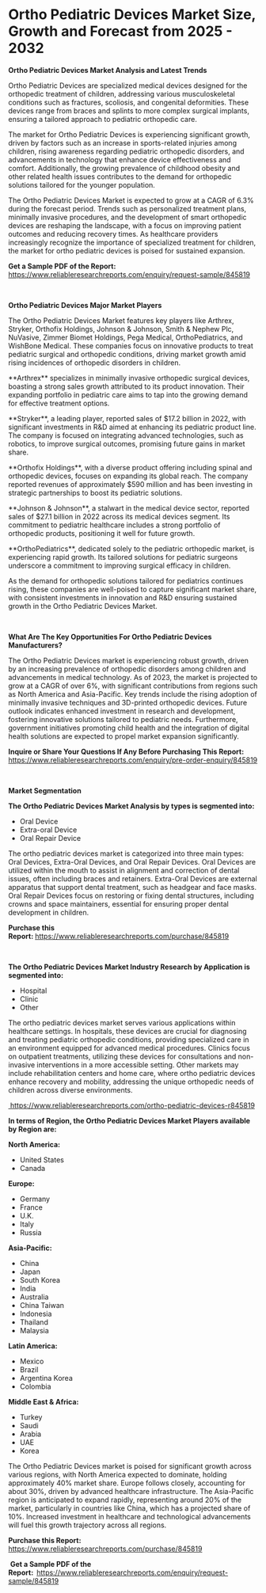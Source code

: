 <p><h1>Ortho Pediatric Devices Market Size, Growth and Forecast from 2025 - 2032</h1></p><p><strong>Ortho Pediatric Devices Market Analysis and Latest Trends</strong></p>
<p><p>Ortho Pediatric Devices are specialized medical devices designed for the orthopedic treatment of children, addressing various musculoskeletal conditions such as fractures, scoliosis, and congenital deformities. These devices range from braces and splints to more complex surgical implants, ensuring a tailored approach to pediatric orthopedic care.</p><p>The market for Ortho Pediatric Devices is experiencing significant growth, driven by factors such as an increase in sports-related injuries among children, rising awareness regarding pediatric orthopedic disorders, and advancements in technology that enhance device effectiveness and comfort. Additionally, the growing prevalence of childhood obesity and other related health issues contributes to the demand for orthopedic solutions tailored for the younger population.</p><p>The Ortho Pediatric Devices Market is expected to grow at a CAGR of 6.3% during the forecast period. Trends such as personalized treatment plans, minimally invasive procedures, and the development of smart orthopedic devices are reshaping the landscape, with a focus on improving patient outcomes and reducing recovery times. As healthcare providers increasingly recognize the importance of specialized treatment for children, the market for ortho pediatric devices is poised for sustained expansion.</p></p>
<p><strong>Get a Sample PDF of the Report:&nbsp;</strong> <a href="https://www.reliableresearchreports.com/enquiry/request-sample/845819?utm_campaign=2655&utm_medium=2&utm_source=Github&utm_content=ia&utm_term=13042025&utm_id=ortho-pediatric-devices">https://www.reliableresearchreports.com/enquiry/request-sample/845819</a></p>
<p>&nbsp;</p>
<p><strong>Ortho Pediatric Devices Major Market Players</strong></p>
<p><p>The Ortho Pediatric Devices Market features key players like Arthrex, Stryker, Orthofix Holdings, Johnson & Johnson, Smith & Nephew Plc, NuVasive, Zimmer Biomet Holdings, Pega Medical, OrthoPediatrics, and WishBone Medical. These companies focus on innovative products to treat pediatric surgical and orthopedic conditions, driving market growth amid rising incidences of orthopedic disorders in children.</p><p>**Arthrex** specializes in minimally invasive orthopedic surgical devices, boasting a strong sales growth attributed to its product innovation. Their expanding portfolio in pediatric care aims to tap into the growing demand for effective treatment options.</p><p>**Stryker**, a leading player, reported sales of $17.2 billion in 2022, with significant investments in R&D aimed at enhancing its pediatric product line. The company is focused on integrating advanced technologies, such as robotics, to improve surgical outcomes, promising future gains in market share.</p><p>**Orthofix Holdings**, with a diverse product offering including spinal and orthopedic devices, focuses on expanding its global reach. The company reported revenues of approximately $590 million and has been investing in strategic partnerships to boost its pediatric solutions.</p><p>**Johnson & Johnson**, a stalwart in the medical device sector, reported sales of $27.1 billion in 2022 across its medical devices segment. Its commitment to pediatric healthcare includes a strong portfolio of orthopedic products, positioning it well for future growth.</p><p>**OrthoPediatrics**, dedicated solely to the pediatric orthopedic market, is experiencing rapid growth. Its tailored solutions for pediatric surgeons underscore a commitment to improving surgical efficacy in children.</p><p>As the demand for orthopedic solutions tailored for pediatrics continues rising, these companies are well-poised to capture significant market share, with consistent investments in innovation and R&D ensuring sustained growth in the Ortho Pediatric Devices Market.</p></p>
<p>&nbsp;</p>
<p><strong>What Are The Key Opportunities For Ortho Pediatric Devices Manufacturers?</strong></p>
<p><p>The Ortho Pediatric Devices market is experiencing robust growth, driven by an increasing prevalence of orthopedic disorders among children and advancements in medical technology. As of 2023, the market is projected to grow at a CAGR of over 6%, with significant contributions from regions such as North America and Asia-Pacific. Key trends include the rising adoption of minimally invasive techniques and 3D-printed orthopedic devices. Future outlook indicates enhanced investment in research and development, fostering innovative solutions tailored to pediatric needs. Furthermore, government initiatives promoting child health and the integration of digital health solutions are expected to propel market expansion significantly.</p></p>
<p><strong>Inquire or Share Your Questions If Any Before Purchasing This Report:</strong> <a href="https://www.reliableresearchreports.com/enquiry/pre-order-enquiry/845819?utm_campaign=2655&utm_medium=2&utm_source=Github&utm_content=ia&utm_term=13042025&utm_id=ortho-pediatric-devices">https://www.reliableresearchreports.com/enquiry/pre-order-enquiry/845819</a></p>
<p>&nbsp;</p>
<p><strong>Market Segmentation</strong></p>
<p><strong>The Ortho Pediatric Devices Market Analysis by types is segmented into:</strong></p>
<p><ul><li>Oral Device</li><li>Extra-oral Device</li><li>Oral Repair Device</li></ul></p>
<p><p>The ortho pediatric devices market is categorized into three main types: Oral Devices, Extra-Oral Devices, and Oral Repair Devices. Oral Devices are utilized within the mouth to assist in alignment and correction of dental issues, often including braces and retainers. Extra-Oral Devices are external apparatus that support dental treatment, such as headgear and face masks. Oral Repair Devices focus on restoring or fixing dental structures, including crowns and space maintainers, essential for ensuring proper dental development in children.</p></p>
<p><strong>Purchase this Report:&nbsp;</strong><a href="https://www.reliableresearchreports.com/purchase/845819?utm_campaign=2655&utm_medium=2&utm_source=Github&utm_content=ia&utm_term=13042025&utm_id=ortho-pediatric-devices">https://www.reliableresearchreports.com/purchase/845819</a></p>
<p>&nbsp;</p>
<p><strong>The Ortho Pediatric Devices Market Industry Research by Application is segmented into:</strong></p>
<p><ul><li>Hospital</li><li>Clinic</li><li>Other</li></ul></p>
<p><p>The ortho pediatric devices market serves various applications within healthcare settings. In hospitals, these devices are crucial for diagnosing and treating pediatric orthopedic conditions, providing specialized care in an environment equipped for advanced medical procedures. Clinics focus on outpatient treatments, utilizing these devices for consultations and non-invasive interventions in a more accessible setting. Other markets may include rehabilitation centers and home care, where ortho pediatric devices enhance recovery and mobility, addressing the unique orthopedic needs of children across diverse environments.</p></p>
<p><a href="https://www.reliableresearchreports.com/ortho-pediatric-devices-r845819?utm_campaign=2655&utm_medium=2&utm_source=Github&utm_content=ia&utm_term=13042025&utm_id=ortho-pediatric-devices">&nbsp;https://www.reliableresearchreports.com/ortho-pediatric-devices-r845819</a></p>
<p><strong>In terms of Region, the Ortho Pediatric Devices Market Players available by Region are:</strong></p>
<p>
    <p> <strong> North America: </strong>
        <ul>
            <li>United States</li>
            <li>Canada</li>
        </ul>
        </p> 
    <p> <strong> Europe: </strong>
        <ul>
            <li>Germany</li>
            <li>France</li>
            <li>U.K.</li>
            <li>Italy</li>
            <li>Russia</li>
        </ul>
        </p> 
    <p> <strong> Asia-Pacific: </strong>
        <ul>
            <li>China</li>
            <li>Japan</li>
            <li>South Korea</li>
            <li>India</li>
            <li>Australia</li>
            <li>China Taiwan</li>
            <li>Indonesia</li>
            <li>Thailand</li>
            <li>Malaysia</li>
        </ul>
        </p> 
    <p> <strong> Latin America: </strong>
        <ul>
            <li>Mexico</li>
            <li>Brazil</li>
            <li>Argentina Korea</li>
            <li>Colombia</li>
        </ul>
        </p> 
    <p> <strong> Middle East & Africa: </strong>
        <ul>
            <li>Turkey</li>
            <li>Saudi</li>
            <li>Arabia</li>
            <li>UAE</li>
            <li>Korea</li>
        </ul>
    </p>
    </p>
<p><p>The Ortho Pediatric Devices market is poised for significant growth across various regions, with North America expected to dominate, holding approximately 40% market share. Europe follows closely, accounting for about 30%, driven by advanced healthcare infrastructure. The Asia-Pacific region is anticipated to expand rapidly, representing around 20% of the market, particularly in countries like China, which has a projected share of 10%. Increased investment in healthcare and technological advancements will fuel this growth trajectory across all regions.</p></p>
<p><strong>Purchase this Report: </strong><a href="https://www.reliableresearchreports.com/purchase/845819?utm_campaign=2655&utm_medium=2&utm_source=Github&utm_content=ia&utm_term=13042025&utm_id=ortho-pediatric-devices">https://www.reliableresearchreports.com/purchase/845819</a></p>
<p>&nbsp;<strong>Get a Sample PDF of the Report:&nbsp;&nbsp;</strong><a href="https://www.reliableresearchreports.com/enquiry/request-sample/845819?utm_campaign=2655&utm_medium=2&utm_source=Github&utm_content=ia&utm_term=13042025&utm_id=ortho-pediatric-devices">https://www.reliableresearchreports.com/enquiry/request-sample/845819</a></p>
<p><strong></strong></p>
<p><p></p><p></p><p></p></p>